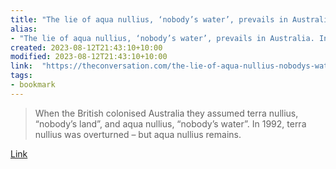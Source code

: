 ```yaml
---
title: "The lie of aqua nullius, ‘nobody’s water’, prevails in Australia. Indigenous water reserves are not enough to deliver justice"
alias:
- "The lie of aqua nullius, ‘nobody’s water’, prevails in Australia. Indigenous water reserves are not enough to deliver justice"
created: 2023-08-12T21:43:10+10:00
modified: 2023-08-12T21:43:10+10:00
link:  "https://theconversation.com/the-lie-of-aqua-nullius-nobodys-water-prevails-in-australia-indigenous-water-reserves-are-not-enough-to-deliver-justice-195557"
tags:
- bookmark
---
```


> When the British colonised Australia they assumed terra nullius, “nobody’s land”, and aqua nullius, “nobody’s water”. In 1992, terra nullius was overturned – but aqua nullius remains.

[Link](https://theconversation.com/the-lie-of-aqua-nullius-nobodys-water-prevails-in-australia-indigenous-water-reserves-are-not-enough-to-deliver-justice-195557)